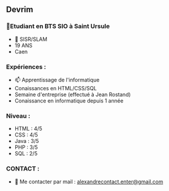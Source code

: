 ## Devrim

###  🔭Etudiant en BTS SIO à Saint Ursule
- 🌱 SISR/SLAM
- 19 ANS 
- Caen

### Expériences :

- 📫 Apprentissage de l'informatique
- Conaissances en HTML/CSS/SQL
- Semaine d'entreprise (effectué à Jean Rostand)
- Conaissance en informatique depuis 1 année

### Niveau :
- HTML : 4/5
- CSS : 4/5
- Java : 3/5
- PHP : 3/5
- SQL : 2/5

### CONTACT :
-  💬 Me contacter par mail : alexandrecontact.enter@gmail.com
